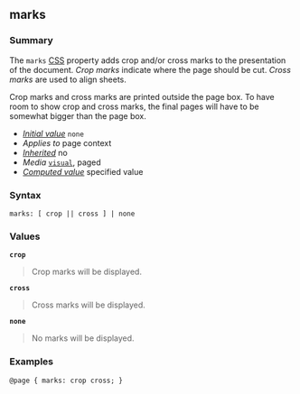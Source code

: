 ## marks

### Summary

The `marks` [CSS][0] property adds crop and/or cross marks to the presentation of the document. _Crop marks_ indicate where the page should be cut. _Cross marks_ are used to align sheets.

Crop marks and cross marks are printed outside the page box. To have room to show crop and cross marks, the final pages will have to be somewhat bigger than the page box.

* _[Initial value][1]_ `none`
* _Applies to_ page context
* _[Inherited][2]_ no
* _Media_ [`visual`][3], paged
* _[Computed value][4]_ specified value

### Syntax

    marks: [ crop || cross ] | none
    

### Values

**`crop`**

> Crop marks will be displayed.

**`cross`**

> Cross marks will be displayed.

**`none`**

> No marks will be displayed.

### Examples

    @page { marks: crop cross; }
    



[0]: https://developer.mozilla.org/en/CSS "CSS"
[1]: https://developer.mozilla.org/en/docs/CSS/initial_value
[2]: https://developer.mozilla.org/en/docs/CSS/inheritance
[3]: https://developer.mozilla.org/en/docs/Web/CSS/Media/Visual
[4]: https://developer.mozilla.org/en/docs/CSS/computed_value